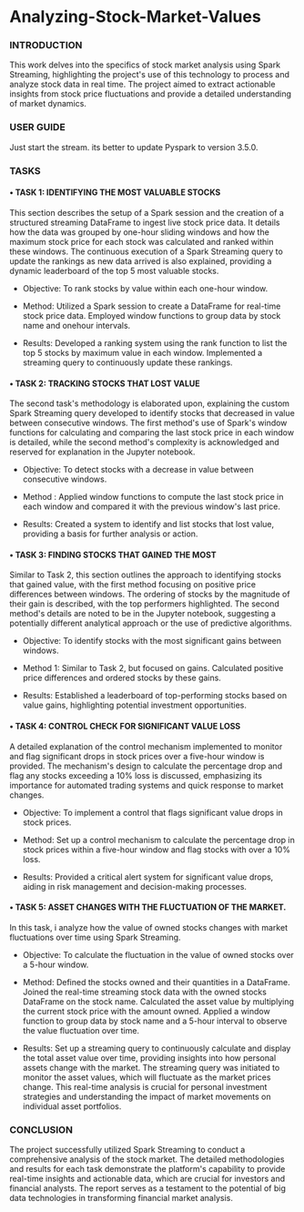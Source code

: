 # Analyzing-Stock-Market-Values

### INTRODUCTION
This work delves into the specifics of stock market analysis using Spark Streaming, highlighting the project's use of this technology to process and analyze stock data in real time. The project aimed to extract actionable insights from stock price fluctuations and provide a detailed understanding of market dynamics.

### USER GUIDE
Just start the stream. its better to update Pyspark to version 3.5.0.


### TASKS
#### • TASK 1: IDENTIFYING THE MOST VALUABLE STOCKS

This section describes the setup of a Spark session and the creation of a structured streaming DataFrame to ingest live stock price data. It details how the data was grouped by one-hour sliding windows and how the maximum stock price for each stock was calculated and ranked within these windows. The continuous execution of a Spark Streaming query to update the rankings as new data arrived is also explained, providing a dynamic leaderboard of the top 5 most valuable stocks. 

+ Objective: To rank stocks by value within each one-hour window.

+ Method: Utilized a Spark session to create a DataFrame for real-time stock price data. Employed window functions to group data by stock name and onehour intervals.

+ Results: Developed a ranking system using the rank function to list the top 5 stocks by maximum value in each window. Implemented a streaming query to continuously update these rankings.



#### • TASK 2: TRACKING STOCKS THAT LOST VALUE
The second task's methodology is elaborated upon, explaining the custom Spark Streaming query developed to identify stocks that decreased in value between consecutive windows. The first method's use of Spark's window functions for calculating and comparing the last stock price in each window is detailed, while the second method's complexity is acknowledged and reserved for explanation in the Jupyter notebook.

+ Objective: To detect stocks with a decrease in value between consecutive windows.
  
+ Method : Applied window functions to compute the last stock price in each window and compared it with the previous window's last price.
  
+ Results: Created a system to identify and list stocks that lost value, providing a basis for further analysis or action.



#### • TASK 3: FINDING STOCKS THAT GAINED THE MOST
Similar to Task 2, this section outlines the approach to identifying stocks that gained value, with the first method focusing on positive price differences between windows. The ordering of stocks by the magnitude of their gain is described, with
the top performers highlighted. The second method's details are noted to be in the Jupyter notebook, suggesting a potentially different analytical approach or the use of predictive algorithms.

+ Objective: To identify stocks with the most significant gains between windows.
  
+ Method 1: Similar to Task 2, but focused on gains. Calculated positive price differences and ordered stocks by these gains.
  
+ Results: Established a leaderboard of top-performing stocks based on value gains, highlighting potential investment opportunities.



#### • TASK 4: CONTROL CHECK FOR SIGNIFICANT VALUE LOSS
A detailed explanation of the control mechanism implemented to monitor and flag significant drops in stock prices over a five-hour window is provided. The mechanism's design to calculate the percentage drop and flag any stocks exceeding a 10% loss is discussed, emphasizing its importance for automated trading systems and quick response to market changes.

+ Objective: To implement a control that flags significant value drops in stock prices.
  
+ Method: Set up a control mechanism to calculate the percentage drop in stock prices within a five-hour window and flag stocks with over a 10% loss.

+ Results: Provided a critical alert system for significant value drops, aiding in risk management and decision-making processes.



#### • TASK 5: ASSET CHANGES WITH THE FLUCTUATION OF THE MARKET.
In this task, i analyze how the value of owned stocks changes with market fluctuations over time using Spark Streaming.

+ Objective: To calculate the fluctuation in the value of owned stocks over a 5-hour window.

+ Method: Defined the stocks owned and their quantities in a DataFrame. Joined the real-time streaming stock data with the owned stocks DataFrame on the stock name. Calculated the asset value by multiplying the current stock price with the amount owned. Applied a window function to group data by stock name and a 5-hour interval to observe the value fluctuation over time.

+ Results: Set up a streaming query to continuously calculate and display the total asset value over time, providing insights into how personal assets change with the market. The streaming query was initiated to monitor the asset values, which will fluctuate as the market prices change. This real-time analysis is crucial for personal investment strategies and understanding the impact of market movements on individual asset portfolios.

### CONCLUSION

The project successfully utilized Spark Streaming to conduct a comprehensive analysis of the stock market. The detailed methodologies and results for each task demonstrate the platform's capability to provide real-time insights and actionable data, which are crucial for investors and financial analysts. The report serves as a testament to the potential of big data technologies in transforming financial market analysis.
